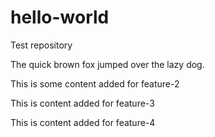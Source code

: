 # hello-world
Test repository

The quick brown fox jumped over the lazy dog.

This is some content added for feature-2

This is content added for feature-3

This is content added for feature-4
